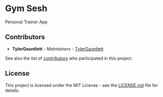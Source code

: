 # Gym Sesh #

Personal Trainer App

## Contributors #

* **TylerGauntlett** - *Maintainers* - [TylerGauntlett](https://github.com/TylerGauntlett)

See also the list of [contributors](https://github.com/TylerGauntlett/gym_sesh/graphs/contributors) who participated in this project.

## License #

This project is licensed under the MIT License - see the [LICENSE.md](LICENSE.md) file for details.
